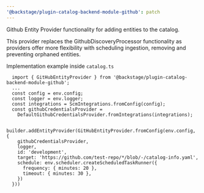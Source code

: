 ```yaml
---
'@backstage/plugin-catalog-backend-module-github': patch
---
```


Github Entity Provider functionality for adding entities to the catalog.

This provider replaces the GithubDiscoveryProcessor functionality as providers offer more flexibility with scheduling ingestion, removing and preventing orphaned entities.

Implementation example inside `catalog.ts`

```
  import { GitHubEntityProvider } from '@backstage/plugin-catalog-backend-module-github';
  ...
  const config = env.config;
  const logger = env.logger;
  const integrations = ScmIntegrations.fromConfig(config);
  const githubCredentialsProvider =
    DefaultGithubCredentialsProvider.fromIntegrations(integrations);
  
  builder.addEntityProvider(GitHubEntityProvider.fromConfig(env.config, {
    githubCredentialsProvider,
    logger,
    id: 'development',
    target: 'https://github.com/test-repo/*/blob/-/catalog-info.yaml',
    schedule: env.scheduler.createScheduledTaskRunner({
      frequency: { minutes: 20 },
      timeout: { minutes: 30 },
    })
  }))
```